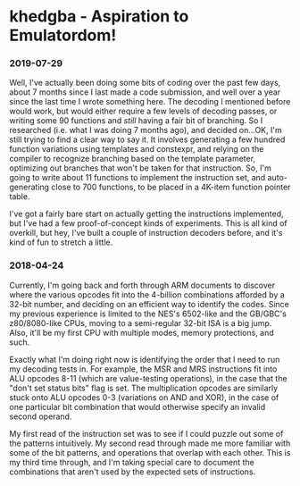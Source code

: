# khedgba - Aspiration to Emulatordom!

### 2019-07-29

Well, I've actually been doing some bits of coding over the past few days, about 7 months since I last made a code submission, and well over a year since the last time I wrote something here. The decoding I mentioned before would work, but would either require a few levels of decoding passes, or writing some 90 functions and *still* having a fair bit of branching. So I researched (i.e. what I was doing 7 months ago), and decided on...OK, I'm still trying to find a clear way to say it. It involves generating a few hundred function variations using templates and constexpr, and relying on the compiler to recognize branching based on the template parameter, optimizing out branches that won't be taken for that instruction. So, I'm going to write about 11 functions to implement the instruction set, and auto-generating close to 700 functions, to be placed in a 4K-item function pointer table.

I've got a fairly bare start on actually getting the instructions implemented, but I've had a few proof-of-concept kinds of experiments. This is all kind of overkill, but hey, I've built a couple of instruction decoders before, and it's kind of fun to stretch a little.

### 2018-04-24

Currently, I'm going back and forth through ARM documents to discover where the various opcodes fit into the 4-billion combinations afforded by a 32-bit number, and deciding on an efficient way to identify the codes. Since my previous experience is limited to the NES's 6502-like and the GB/GBC's z80/8080-like CPUs, moving to a semi-regular 32-bit ISA is a big jump. Also, it'll be my first CPU with multiple modes, memory protections, and such.

Exactly what I'm doing right now is identifying the order that I need to run my decoding tests in. For example, the MSR and MRS instructions fit into ALU opcodes 8-11 (which are value-testing operations), in the case that the "don't set status bits" flag is set. The multiplication opcodes are similarly stuck onto ALU opcodes 0-3 (variations on AND and XOR), in the case of one particular bit combination that would otherwise specify an invalid second operand.

My first read of the instruction set was to see if I could puzzle out some of the patterns intuitively. My second read through made me more familiar with some of the bit patterns, and operations that overlap with each other. This is my third time through, and I'm taking special care to document the combinations that aren't used by the expected sets of instructions.

